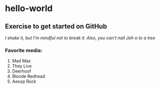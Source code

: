 # hello-world
## Exercise to get started on GitHub
*I shake it, but I'm mindful not to break it. Also, you can't nail Jell-o to a tree*
### Favorite media:
1. Mad Max
2. They Live
3. Deerhoof
4. Blonde Redhead
5. Aesop Rock
